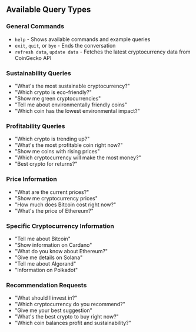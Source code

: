 ## Available Query Types

### General Commands
- `help` - Shows available commands and example queries
- `exit`, `quit`, or `bye` - Ends the conversation
- `refresh data`, `update data` - Fetches the latest cryptocurrency data from CoinGecko API

### Sustainability Queries
- "What's the most sustainable cryptocurrency?"
- "Which crypto is eco-friendly?"
- "Show me green cryptocurrencies"
- "Tell me about environmentally friendly coins"
- "Which coin has the lowest environmental impact?"

### Profitability Queries
- "Which crypto is trending up?"
- "What's the most profitable coin right now?"
- "Show me coins with rising prices"
- "Which cryptocurrency will make the most money?"
- "Best crypto for returns?"

### Price Information
- "What are the current prices?"
- "Show me cryptocurrency prices"
- "How much does Bitcoin cost right now?"
- "What's the price of Ethereum?"

### Specific Cryptocurrency Information
- "Tell me about Bitcoin"
- "Show information on Cardano"
- "What do you know about Ethereum?"
- "Give me details on Solana"
- "Tell me about Algorand"
- "Information on Polkadot"

### Recommendation Requests
- "What should I invest in?"
- "Which cryptocurrency do you recommend?"
- "Give me your best suggestion"
- "What's the best crypto to buy right now?"
- "Which coin balances profit and sustainability?"
